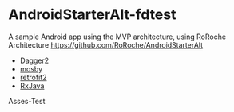 # AndroidStarterAlt-fdtest
A sample Android app using the MVP architecture, using RoRoche Architecture https://github.com/RoRoche/AndroidStarterAlt
- [Dagger2](https://google.github.io/dagger/)
- [mosby](http://hannesdorfmann.com/mosby/)
- [retrofit2](https://square.github.io/retrofit/)
- [RxJava](https://github.com/ReactiveX/RxJava)

Asses-Test

